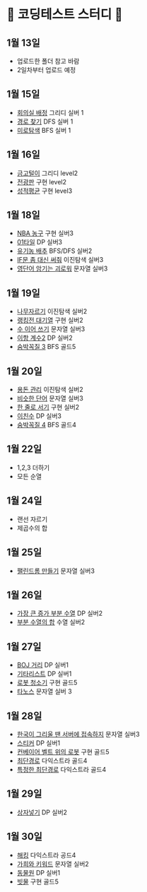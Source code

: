 #  📒 코딩테스트 스터디 📒

## 1월 13일
- 업로드한 폴더 참고 바람
- 2일차부터 업로드 예정

## 1월 15일
- [회의실 배정](https://www.acmicpc.net/problem/1931) 그리디 실버 1
- [경로 찾기](https://www.acmicpc.net/problem/11403) DFS 실버 1
- [미로탐색](https://www.acmicpc.net/problem/2178) BFS 실버 1

## 1월 16일
- [금고털이](https://softeer.ai/practice/info.do?idx=1&eid=395) 그리디 level2
- [전광판](https://softeer.ai/practice/info.do?idx=1&eid=624) 구현 level2
- [성적평균](https://softeer.ai/practice/info.do?idx=1&eid=389&sw_prbl_sbms_sn=100153) 구현 level3

## 1월 18일
- [NBA 농구](https://www.acmicpc.net/problem/2852) 구현 실버3
- [01타일](https://www.acmicpc.net/problem/1904) DP 실버3
- [유기농 배추](https://www.acmicpc.net/problem/1012) BFS/DFS 실버2
- [IF문 좀 대신 써줘](https://www.acmicpc.net/problem/19637) 이진탐색 실버3
- [영단어 암기는 괴로워](https://www.acmicpc.net/problem/20920) 문자열 실버3

## 1월 19일
 - [나무자르기](https://www.acmicpc.net/problem/2805) 이진탐색 실버2
 - [랭킹전 대기열](https://www.acmicpc.net/problem/20006) 구현 실버2
 - [수 이어 쓰기](https://www.acmicpc.net/problem/20006) 문자열 실버3
 - [이항 계수2](https://www.acmicpc.net/problem/11051) DP 실버2
 - [숨박꼭질 3](https://www.acmicpc.net/problem/13549) BFS 골드5

## 1월 20일
 - [용돈 관리](https://www.acmicpc.net/problem/6236) 이진탐색 실버2
 - [비슷한 단어](https://www.acmicpc.net/problem/2607) 문자열 실버3
 - [한 줄로 서기](https://www.acmicpc.net/problem/1138) 구현 실버2
 - [이친수](https://www.acmicpc.net/problem/2193) DP 실버3
 - [숨박꼭질 4](https://www.acmicpc.net/problem/13913) BFS 골드4
 
## 1월 22일
 - 1,2,3 더하기
 - 모든 순열

## 1월 24일
 - 랜선 자르기
 - 제곱수의 합

## 1월 25일
- [팰린드롬 만들기](https://www.acmicpc.net/problem/1213) 문자열 실버3

## 1월 26일
- [가장 큰 증가 부분 수열](https://www.acmicpc.net/problem/11055) DP 실버2
- [부분 수열의 합](https://www.acmicpc.net/problem/1182) 수열 실버2 

## 1월 27일
- [BOJ 거리](https://www.acmicpc.net/problem/12026) DP 실버1
- [기타리스트](https://www.acmicpc.net/problem/1495) DP 실버1
- [로봇 청소기](https://www.acmicpc.net/problem/14503) 구현 골드5
- [타노스](https://www.acmicpc.net/problem/20310) 문자열 실버 3

## 1월 28일
- [한국이 그리울 땐 서버에 접속하지](https://www.acmicpc.net/problem/9996) 문자열 실버3
- [스티커](https://www.acmicpc.net/problem/9465) DP 실버1
- [컨베이어 벨트 위의 로봇](https://www.acmicpc.net/problem/20055) 구현 골드5
- [최단경로](https://www.acmicpc.net/problem/1753) 다익스트라 골드4
- [특정한 최단경로](https://www.acmicpc.net/problem/1504) 다익스트라 골드4

## 1월 29일
- [상자넣기](https://www.acmicpc.net/problem/1965) DP 실버2

## 1월 30일
- [해킹](https://www.acmicpc.net/problem/10282) 다익스트라 공드4
- [가희와 키워드](https://www.acmicpc.net/problem/22233) 문자열 실버2
- [동물원](https://www.acmicpc.net/problem/1309) DP 실버1
- [빗물](https://www.acmicpc.net/problem/14719) 구현 골드5
